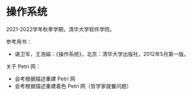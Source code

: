 # 操作系统

2021-2022学年秋季学期，清华大学软件学院。

参考用书：

+ 谌卫军，王浩娟：《操作系统》，北京：清华大学出版社，2012年5月第一版。

关于 Petri 网：

+ 会考根据描述重建 Petri 网
+ 会考根据描述重建着色 Petri 网（哲学家就餐问题）